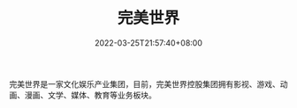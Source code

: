 ﻿---
weight: 
title: "完美世界"
description: "完美世界是一家文化娱乐产业集团，目前，完美世界控股集团拥有影视、游戏、动画、漫画、文学、媒体、教育等业务板块"
date: 2022-03-25T21:57:40+08:00
lastmod: 2022-03-25T16:45:40+08:00
draft: false
authors: ["Metabd"]
featuredImage: "wanmeishijie.jpg"
link: ""
tags: ["投资机构","完美世界"]
categories: ["navigation"]
navigation: ["投资机构"]
lightgallery: true
toc: true
pinned: false
recommend: false
recommend1: false
---
完美世界是一家文化娱乐产业集团，目前，完美世界控股集团拥有影视、游戏、动画、漫画、文学、媒体、教育等业务板块。
